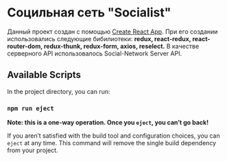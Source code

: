 # Социльная сеть "Socialist" 

Данный проект создан с помощью [Create React App](https://github.com/facebook/create-react-app). При его создании использовались следующие бибилиотеки: **redux, react-redux, react-router-dom, redux-thunk, redux-form, axios, reselect.** В качестве серверного API использовалось Social-Network Server API.



## Available Scripts

In the project directory, you can run:

### `npm run eject`

**Note: this is a one-way operation. Once you `eject`, you can’t go back!**

If you aren’t satisfied with the build tool and configuration choices, you can `eject` at any time. This command will remove the single build dependency from your project.
